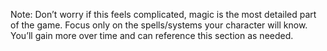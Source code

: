 Note: Don’t worry if this feels complicated, magic is the most detailed part of the game. Focus only on the spells/systems your character will know. You’ll gain more over time and can reference this section as needed.